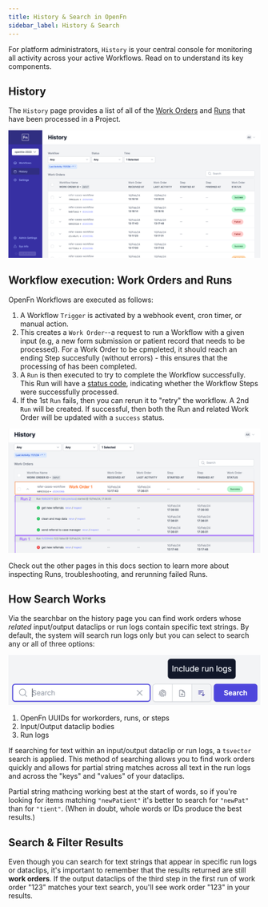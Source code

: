 ```yaml
---
title: History & Search in OpenFn
sidebar_label: History & Search
---
```


For platform administrators, `History` is your central console for monitoring
all activity across your active Workflows. Read on to understand its key
components.

## History

The `History` page provides a list of all of the
[Work Orders](/documentation/get-started/terminology#work-order) and
[Runs](/documentation/get-started/terminology#run) that have been processed in a
Project.

![History](/img/case-referral-history.png)

## Workflow execution: Work Orders and Runs

OpenFn Workflows are executed as follows:

1. A Workflow `Trigger` is activated by a webhook event, cron timer, or manual
   action.
2. This creates a `Work Order`--a request to run a Workflow with a given input
   (e.g, a new form submission or patient record that needs to be processed).
   For a Work Order to be cpmpleted, it should reach an ending Step succesfully
   (without errors) - this ensures that the processing of has been completed.
3. A `Run` is then executed to try to complete the Workflow successfully. This
   Run will have a [status code](/documentation/monitor-history/status-codes),
   indicating whether the Workflow Steps were successfully processed.
4. If the 1st `Run` fails, then you can rerun it to "retry" the workflow. A 2nd
   `Run` will be created. If successful, then both the Run and related Work
   Order will be updated with a `success` status.

![History Page](/img/history-page-annotated.png)

Check out the other pages in this docs section to learn more about inspecting
Runs, troubleshooting, and rerunning failed Runs.

## How Search Works

Via the searchbar on the history page you can find work orders whose _related_
input/output dataclips or run logs contain specific text strings. By default,
the system will search run logs only but you can select to search any or all of
three options:

![Search Options](/img/search-options.png)

1. OpenFn UUIDs for workorders, runs, or steps
2. Input/Output dataclip bodies
3. Run logs

If searching for text within an input/output dataclip or run logs, a `tsvector`
search is applied. This method of searching allows you to find work orders
quickly and allows for partial string matches across all text in the run logs
and across the "keys" and "values" of your dataclips.

Partial string mathcing working best at the start of words, so if you're looking
for items matching `"newPatient"` it's better to search for `"newPat"` than for
`"tient"`. (When in doubt, whole words or IDs produce the best results.)

## Search & Filter Results

Even though you can search for text strings that appear in specific run logs or
dataclips, it's important to remember that the results returned are still **work
orders**. If the output dataclips of the third step in the first run of work
order "123" matches your text search, you'll see work order "123" in your
results.
